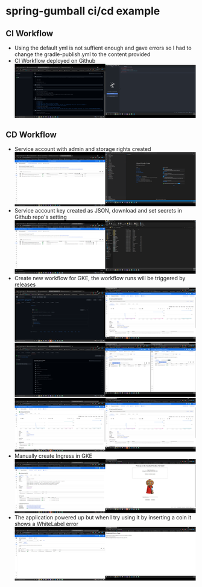 # spring-gumball ci/cd example
## CI Workflow
* Using the default yml is not suffient enough and gave errors so I had to change the gradle-publish.yml to the content provided
* CI Workflow deployed on Github
![CI Workflow Github](images/ciworkflow.png)
## CD Workflow
* Service account with admin and storage rights created
![Service account](images/serviceaccount.png)
* Service account key created as JSON, download and set secrets in Github repo's setting
![Service account keys](images/serviceaccountkey.png)
* Create new workflow for GKE, the workflow runs will be triggered by releases
![Latest release](images/release.png)
![GKE Deployment&Service](images/gkedeploymentservice.png)
![GKE service and pod running](images/servicepodrunning.png)
* Manually create Ingress in GKE
![Load Balancer created](images/loadbalancer.png)
* The application powered up but when I try using it by inserting a coin it shows a WhiteLabel error
![WhiteLabel error](images/error.png)
